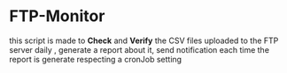 # FTP-Monitor
this script is made to **Check** and **Verify** the CSV files uploaded to the FTP server daily ,
generate a report about it,
send notification each time the report is generate respecting a cronJob setting
